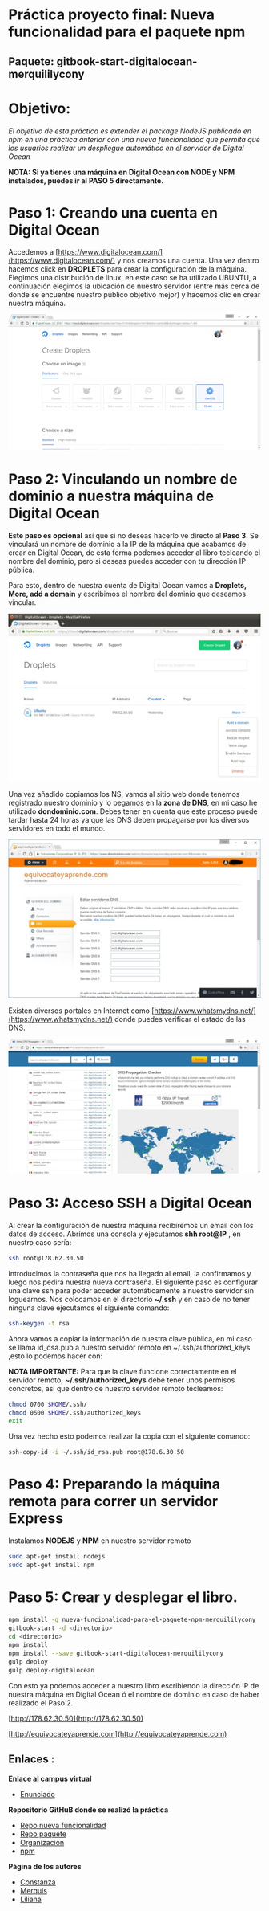 # Práctica proyecto final: Nueva funcionalidad para el paquete npm
## Paquete: gitbook-start-digitalocean-merquililycony


# Objetivo:
*El objetivo de esta práctica es extender el package NodeJS publicado en npm en una práctica anterior con una nueva*
*funcionalidad que permita que los usuarios realizar un despliegue automático en el servidor de Digital Ocean*

**NOTA: Si ya tienes una máquina en Digital Ocean con NODE y NPM instalados, puedes ir al PASO 5 directamente.**
# Paso 1: Creando una cuenta en Digital Ocean

Accedemos a [https://www.digitalocean.com/](https://www.digitalocean.com/) y nos creamos una cuenta. Una vez dentro hacemos click en **DROPLETS** para crear la configuración de la máquina.
Elegimos una distribución de linux, en este caso se ha utilizado UBUNTU, a continuación elegimos la ubicación de nuestro servidor (entre más cerca de donde se encuentre nuestro público objetivo mejor) y hacemos clic en crear nuestra máquina.

![imagen](./images/ima1.jpg)

# Paso 2: Vinculando un nombre de dominio a nuestra máquina de Digital Ocean

**Este paso es opcional** así que si no deseas hacerlo ve directo al **Paso 3**.
Se vinculará un nombre de dominio a la IP de la máquina que acabamos de crear en Digital Ocean, de esta forma podemos acceder al libro tecleando el nombre del dominio, pero si deseas puedes acceder con tu dirección IP pública.

Para esto, dentro de nuestra cuenta de Digital Ocean vamos a **Droplets, More, add a domain** y escribimos el nombre del dominio que deseamos vincular.

![imagen](./images/ima2.jpg)

 Una vez añadido copiamos los NS, vamos al sitio web donde tenemos registrado nuestro dominio y lo pegamos en la **zona de DNS**, en mi caso he utilizado **dondominio.com**. Debes tener en cuenta que este proceso puede tardar hasta 24 horas ya que las DNS deben propagarse por los diversos servidores en todo el mundo.

![imagen](./images/ima4.jpg)

Existen diversos portales en Internet como [https://www.whatsmydns.net/](https://www.whatsmydns.net/)  donde puedes verificar el estado de las DNS.

![imagen](./images/ima5.jpg)

# Paso 3: Acceso SSH a Digital Ocean

Al crear la configuración de nuestra máquina recibiremos un email con los datos de acceso.
Abrimos una consola y ejecutamos **shh root@IP** , en nuestro caso sería:


```bash
ssh root@178.62.30.50
```

Introducimos la contraseña que nos ha llegado al email, la confirmamos y luego nos pedirá nuestra nueva contraseña.
El siguiente paso es configurar una clave ssh para poder acceder automáticamente a nuestro servidor sin loguearnos. Nos colocamos en el directorio **~/.ssh** y en caso de no tener ninguna clave ejecutamos el siguiente comando:


```bash
ssh-keygen -t rsa
```

Ahora vamos a copiar la información de nuestra clave pública, en mi caso se llama id_dsa.pub a nuestro servidor remoto en ~/.ssh/authorized_keys ,esto lo podemos hacer con:

**NOTA IMPORTANTE:** Para que la clave funcione correctamente en el servidor remoto, **~/.ssh/authorized_keys** debe tener unos permisos concretos, así que dentro de nuestro servidor remoto tecleamos:


```bash
chmod 0700 $HOME/.ssh/
chmod 0600 $HOME/.ssh/authorized_keys
exit
```

Una vez hecho esto podemos realizar la copia con el siguiente comando:

```bash
ssh-copy-id -i ~/.ssh/id_rsa.pub root@178.6.30.50
```

# Paso 4: Preparando la máquina remota para correr un servidor Express

Instalamos **NODEJS** y **NPM** en nuestro servidor remoto

```bash
sudo apt-get install nodejs
sudo apt-get install npm
```

# Paso 5: Crear y desplegar el libro.

```bash
npm install -g nueva-funcionalidad-para-el-paquete-npm-merquililycony
gitbook-start -d <directorio>
cd <directorio>
npm install
npm install --save gitbook-start-digitalocean-merquililycony
gulp deploy
gulp deploy-digitalocean
```
Con esto ya podemos acceder a nuestro libro escribiendo la dirección IP de nuestra máquina en Digital Ocean ó el nombre de dominio en caso de haber realizado el Paso 2.

[http://178.62.30.50](http://178.62.30.50)

[http://equivocateyaprende.com](http://equivocateyaprende.com)

## Enlaces :

 **Enlace al campus virtual**

 * [Enunciado](https://casianorodriguezleon.gitbooks.io/ull-esit-1617/content/proyectos/sytw/)

 **Repositorio GitHuB donde se realizó la práctica**
 * [Repo nueva funcionalidad](https://github.com/ULL-ESIT-SYTW-1617/proyecto-sytw-16-17-merquililycony)
 * [Repo paquete](https://github.com/ULL-ESIT-SYTW-1617/gitbook-start-digitalocean-merquililycony/)
 * [Organización](https://github.com/ULL-ESIT-SYTW-1617/gitbook-start-digitalocean-merquililycony/)
 * [npm](https://www.npmjs.com/package/gitbook-start-digitalocean-merquililycony)

 **Página de los autores**

 * [Constanza](http://alu0100673647.github.io)
 * [Merquis](http://merquis.github.io)
 * [Liliana](https://alu0100762846.github.io)
